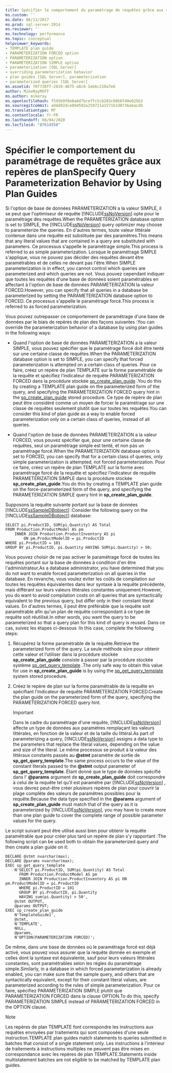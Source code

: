 ```yaml
---
title: Spécifier le comportement du paramétrage de requêtes grâce aux repères de plan | Microsoft Docs
ms.custom: ''
ms.date: 06/13/2017
ms.prod: sql-server-2014
ms.reviewer: ''
ms.technology: performance
ms.topic: conceptual
helpviewer_keywords:
- TEMPLATE plan guide
- PARAMETERIZATION FORCED option
- PARAMETERIZATION option
- PARAMETERIZATION SIMPLE option
- parameterization [SQL Server]
- overriding parameterization behavior
- plan guides [SQL Server], parameterization
- parameterized queries [SQL Server]
ms.assetid: f0f738ff-2819-4675-a8c8-1eb6c210a7e6
author: MikeRayMSFT
ms.author: mikeray
ms.openlocfilehash: f595b9f0e0a6d7bceffc5cb283c60b6f40e025b3
ms.sourcegitcommit: ad4d92dce894592a259721a1571b1d8736abacdb
ms.translationtype: MT
ms.contentlocale: fr-FR
ms.lasthandoff: 08/04/2020
ms.locfileid: "87614558"
---
```

# <a name="specify-query-parameterization-behavior-by-using-plan-guides"></a><span data-ttu-id="4639b-102">Spécifier le comportement du paramétrage de requêtes grâce aux repères de plan</span><span class="sxs-lookup"><span data-stu-id="4639b-102">Specify Query Parameterization Behavior by Using Plan Guides</span></span>
  <span data-ttu-id="4639b-103">Si l'option de base de données PARAMETERIZATION a la valeur SIMPLE, il se peut que l'optimiseur de requête [!INCLUDE[ssNoVersion](../../includes/ssnoversion-md.md)] opte pour le paramétrage des requêtes.</span><span class="sxs-lookup"><span data-stu-id="4639b-103">When the PARAMETERIZATION database option is set to SIMPLE, the [!INCLUDE[ssNoVersion](../../includes/ssnoversion-md.md)] query optimizer may choose to parameterize the queries.</span></span> <span data-ttu-id="4639b-104">En d'autres termes, toute valeur littérale contenue dans une requête est substituée par des paramètres.</span><span class="sxs-lookup"><span data-stu-id="4639b-104">This means that any literal values that are contained in a query are substituted with parameters.</span></span> <span data-ttu-id="4639b-105">Ce processus s'appelle le paramétrage simple.</span><span class="sxs-lookup"><span data-stu-id="4639b-105">This process is referred to as simple parameterization.</span></span> <span data-ttu-id="4639b-106">Lorsque le paramétrage SIMPLE s'applique, vous ne pouvez pas décider des requêtes devant être paramétrables et de celles ne devant pas l'être.</span><span class="sxs-lookup"><span data-stu-id="4639b-106">When SIMPLE parameterization is in effect, you cannot control which queries are parameterized and which queries are not.</span></span> <span data-ttu-id="4639b-107">Vous pouvez cependant indiquer que toutes les requêtes d'une base de données soient paramétrables en affectant à l'option de base de données PARAMETERIZATION la valeur FORCED.</span><span class="sxs-lookup"><span data-stu-id="4639b-107">However, you can specify that all queries in a database be parameterized by setting the PARAMETERIZATION database option to FORCED.</span></span> <span data-ttu-id="4639b-108">Ce processus s'appelle le paramétrage forcé.</span><span class="sxs-lookup"><span data-stu-id="4639b-108">This process is referred to as forced parameterization.</span></span>  
  
 <span data-ttu-id="4639b-109">Vous pouvez outrepasser ce comportement de paramétrage d'une base de données par le biais de repères de plan des façons suivantes :</span><span class="sxs-lookup"><span data-stu-id="4639b-109">You can override the parameterization behavior of a database by using plan guides in the following ways:</span></span>  
  
-   <span data-ttu-id="4639b-110">Quand l'option de base de données PARAMETERIZATION a la valeur SIMPLE, vous pouvez spécifier que le paramétrage forcé doit être tenté sur une certaine classe de requêtes.</span><span class="sxs-lookup"><span data-stu-id="4639b-110">When the PARAMETERIZATION database option is set to SIMPLE, you can specify that forced parameterization is attempted on a certain class of queries.</span></span> <span data-ttu-id="4639b-111">Pour ce faire, créez un repère de plan TEMPLATE sur la forme paramétrable de la requête et spécifiez l’indicateur de requête PARAMETERIZATION FORCED dans la procédure stockée [sp_create_plan_guide](/sql/relational-databases/system-stored-procedures/sp-create-plan-guide-transact-sql) .</span><span class="sxs-lookup"><span data-stu-id="4639b-111">You do this by creating a TEMPLATE plan guide on the parameterized form of the query, and specifying the PARAMETERIZATION FORCED query hint in the [sp_create_plan_guide](/sql/relational-databases/system-stored-procedures/sp-create-plan-guide-transact-sql) stored procedure.</span></span> <span data-ttu-id="4639b-112">Ce type de repère de plan peut être considéré comme un moyen de forcer le paramétrage sur une classe de requêtes seulement plutôt que sur toutes les requêtes.</span><span class="sxs-lookup"><span data-stu-id="4639b-112">You can consider this kind of plan guide as a way to enable forced parameterization only on a certain class of queries, instead of all queries.</span></span>  
  
-   <span data-ttu-id="4639b-113">Quand l'option de base de données PARAMETERIZATION a la valeur FORCED, vous pouvez spécifier que, pour une certaine classe de requêtes, seul un paramétrage simple est tenté, et non pas un paramétrage forcé.</span><span class="sxs-lookup"><span data-stu-id="4639b-113">When the PARAMETERIZATION database option is set to FORCED, you can specify that for a certain class of queries, only simple parameterization is attempted, not forced parameterization.</span></span> <span data-ttu-id="4639b-114">Pour ce faire, créez un repère de plan TEMPLATE sur la forme avec paramétrage forcé de la requête et spécifiez l’indicateur de requête PARAMETERIZATION SIMPLE dans la procédure stockée **sp_create_plan_guide**.</span><span class="sxs-lookup"><span data-stu-id="4639b-114">You do this by creating a TEMPLATE plan guide on the force-parameterized form of the query, and specifying the PARAMETERIZATION SIMPLE query hint in **sp_create_plan_guide**.</span></span>  
  
 <span data-ttu-id="4639b-115">Supposons la requête suivante portant sur la base de données [!INCLUDE[ssSampleDBobject](../../includes/sssampledbobject-md.md)] :</span><span class="sxs-lookup"><span data-stu-id="4639b-115">Consider the following query on the [!INCLUDE[ssSampleDBobject](../../includes/sssampledbobject-md.md)] database:</span></span>  
  
```  
SELECT pi.ProductID, SUM(pi.Quantity) AS Total  
FROM Production.ProductModel AS pm   
    INNER JOIN Production.ProductInventory AS pi   
        ON pm.ProductModelID = pi.ProductID   
WHERE pi.ProductID = 101   
GROUP BY pi.ProductID, pi.Quantity HAVING SUM(pi.Quantity) > 50;  
```  
  
 <span data-ttu-id="4639b-116">Vous pouvez choisir de ne pas activer le paramétrage forcé de toutes les requêtes portant sur la base de données à condition d'en être l'administrateur.</span><span class="sxs-lookup"><span data-stu-id="4639b-116">As a database administrator, you have determined that you do not want to enable forced parameterization on all queries in the database.</span></span> <span data-ttu-id="4639b-117">En revanche, vous voulez éviter les coûts de compilation sur toutes les requêtes équivalentes dans leur syntaxe à la requête précédente, mais différant sur leurs valeurs littérales constantes uniquement.</span><span class="sxs-lookup"><span data-stu-id="4639b-117">However, you do want to avoid compilation costs on all queries that are syntactically equivalent to the previous query, but differ only in their constant literal values.</span></span> <span data-ttu-id="4639b-118">En d'autres termes, il peut être préférable que la requête soit paramétrable afin qu'un plan de requête correspondant à ce type de requête soit réutilisé.</span><span class="sxs-lookup"><span data-stu-id="4639b-118">In other words, you want the query to be parameterized so that a query plan for this kind of query is reused.</span></span> <span data-ttu-id="4639b-119">Dans ce cas, suivez les étapes ci-dessous :</span><span class="sxs-lookup"><span data-stu-id="4639b-119">In this case, complete the following steps:</span></span>  
  
1.  <span data-ttu-id="4639b-120">Récupérez la forme paramétrable de la requête.</span><span class="sxs-lookup"><span data-stu-id="4639b-120">Retrieve the parameterized form of the query.</span></span> <span data-ttu-id="4639b-121">La seule méthode sûre pour obtenir cette valeur et l’utiliser dans la procédure stockée **sp_create_plan_guide** consiste à passer par la procédure stockée système [sp_get_query_template](/sql/relational-databases/system-stored-procedures/sp-get-query-template-transact-sql) .</span><span class="sxs-lookup"><span data-stu-id="4639b-121">The only safe way to obtain this value for use in **sp_create_plan_guide** is by using the [sp_get_query_template](/sql/relational-databases/system-stored-procedures/sp-get-query-template-transact-sql) system stored procedure.</span></span>  
  
2.  <span data-ttu-id="4639b-122">Créez le repère de plan sur la forme paramétrable de la requête en spécifiant l'indicateur de requête PARAMETERIZATION FORCED.</span><span class="sxs-lookup"><span data-stu-id="4639b-122">Create the plan guide on the parameterized form of the query, specifying the PARAMETERIZATION FORCED query hint.</span></span>  
  
    > [!IMPORTANT]  
    >  <span data-ttu-id="4639b-123">Dans le cadre du paramétrage d'une requête, [!INCLUDE[ssNoVersion](../../includes/ssnoversion-md.md)] affecte un type de données aux paramètres remplaçant les valeurs littérales, en fonction de la valeur et de la taille du littéral.</span><span class="sxs-lookup"><span data-stu-id="4639b-123">As part of parameterizing a query, [!INCLUDE[ssNoVersion](../../includes/ssnoversion-md.md)] assigns a data type to the parameters that replace the literal values, depending on the value and size of the literal.</span></span> <span data-ttu-id="4639b-124">Le même processus se produit à la valeur des littéraux constants passés au **@stmt** paramètre de sortie de **sp_get_query_template**.</span><span class="sxs-lookup"><span data-stu-id="4639b-124">The same process occurs to the value of the constant literals passed to the **@stmt** output parameter of **sp_get_query_template**.</span></span> <span data-ttu-id="4639b-125">Étant donné que le type de données spécifié dans l' **@params** argument de **sp_create_plan_guide** doit correspondre à celui de la requête tel qu’il est paramétré par [!INCLUDE[ssNoVersion](../../includes/ssnoversion-md.md)] , vous devrez peut-être créer plusieurs repères de plan pour couvrir la plage complète des valeurs de paramètres possibles pour la requête.</span><span class="sxs-lookup"><span data-stu-id="4639b-125">Because the data type specified in the **@params** argument of **sp_create_plan_guide** must match that of the query as it is parameterized by [!INCLUDE[ssNoVersion](../../includes/ssnoversion-md.md)], you may have to create more than one plan guide to cover the complete range of possible parameter values for the query.</span></span>  
  
 <span data-ttu-id="4639b-126">Le script suivant peut être utilisé aussi bien pour obtenir la requête paramétrable que pour créer plus tard un repère de plan s'y rapportant :</span><span class="sxs-lookup"><span data-stu-id="4639b-126">The following script can be used both to obtain the parameterized query and then create a plan guide on it:</span></span>  
  
```  
DECLARE @stmt nvarchar(max);  
DECLARE @params nvarchar(max);  
EXEC sp_get_query_template   
    N'SELECT pi.ProductID, SUM(pi.Quantity) AS Total   
      FROM Production.ProductModel AS pm   
      INNER JOIN Production.ProductInventory AS pi ON pm.ProductModelID = pi.ProductID   
      WHERE pi.ProductID = 101   
      GROUP BY pi.ProductID, pi.Quantity   
      HAVING sum(pi.Quantity) > 50',  
    @stmt OUTPUT,   
    @params OUTPUT;  
EXEC sp_create_plan_guide   
    N'TemplateGuide1',   
    @stmt,   
    N'TEMPLATE',   
    NULL,   
    @params,   
    N'OPTION(PARAMETERIZATION FORCED)';  
```  
  
 <span data-ttu-id="4639b-127">De même, dans une base de données où le paramétrage forcé est déjà activé, vous pouvez vous assurer que la requête donnée en exemple et celles dont la syntaxe est équivalente, sauf pour leurs valeurs littérales constantes, sont paramétrables selon les règles du paramétrage simple.</span><span class="sxs-lookup"><span data-stu-id="4639b-127">Similarly, in a database in which forced parameterization is already enabled, you can make sure that the sample query, and others that are syntactically equivalent, except for their constant literal values, are parameterized according to the rules of simple parameterization.</span></span> <span data-ttu-id="4639b-128">Pour ce faire, spécifiez PARAMETERIZATION SIMPLE plutôt que PARAMETERIZATION FORCED dans la clause OPTION.</span><span class="sxs-lookup"><span data-stu-id="4639b-128">To do this, specify PARAMETERIZATION SIMPLE instead of PARAMETERIZATION FORCED in the OPTION clause.</span></span>  
  
> [!NOTE]  
>  <span data-ttu-id="4639b-129">Les repères de plan TEMPLATE font correspondre les instructions aux requêtes envoyées par traitements qui sont composées d'une seule instruction.</span><span class="sxs-lookup"><span data-stu-id="4639b-129">TEMPLATE plan guides match statements to queries submitted in batches that consist of a single statement only.</span></span> <span data-ttu-id="4639b-130">Les instructions à l'intérieur de traitements à instructions multiples ne peuvent pas être mises en correspondance avec les repères de plan TEMPLATE.</span><span class="sxs-lookup"><span data-stu-id="4639b-130">Statements inside multistatement batches are not eligible to be matched by TEMPLATE plan guides.</span></span>  
  
  
